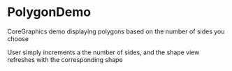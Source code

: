 PolygonDemo
===========

CoreGraphics demo displaying polygons based on the number of sides you choose

User simply increments a the number of sides, and the shape view refreshes with the corresponding shape
